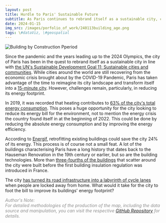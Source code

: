 ```yaml
---
layout: post
title: Hurdle to Paris' Sustainable Future
subtitle: As Paris continues to rebrand itself as a sustainable city, challenges remain with the energy sector limited by the hard infrastructure that glamorizes the city of lights
date: 2024-01-15
img_src: /images/porfolio_of_work/240113building_age.png
tags: \#dataViz, \#geospatial
---
```


![Building by Construction Pperiod](/images/porfolio_of_work/240113building_age.png)

Since the pandemic and the years leading up to the 2024 Olympics, the city of Paris has been in the quest to rebrand itself as a sustainable city in line with [the UN's Sustainable Development Goal 11: Sustainable cities and communities](https://sdgs.un.org/goals/goal11). While cities around the world are still recovering from the economic crisis brought about by the COVID-19 Pandemic, Paris has taken advantage of the time to reimagine its city landscape and transform itself into a [15-minute city](https://bigthink.com/strange-maps/15-minute-city-paris/). However, challenges remain, particularly, in reducing its energy footprint.

In 2019, it was recorded that heating contributes to [63% of the city's total energy consumption](https://www.apur.org/fr/nos-travaux/consommation-energie-habitants-grand-paris#:~:text=En%202019%2C%20la%20consommation%20énergétique,6%20000%20kWh%20par%20an). This poses a huge opportunity for the city looking to reduce its energy bill for the environment, not to mention the energy crisis the country found itself in at the beginning of 2022. This could be done by reducing the absolute energy consumption and by improving the energy efficiency.

According to [Energif](https://geoweb.iau-idf.fr/webapps/energif/?x=2.3345409633301695&y=48.90247581907779&zoom=9&id_appli=conso), retrofitting existing buildings could save the city 24% of its energy. This process is of course not a small feat. A lot of the buildings characterising Paris have a long history that dates back to the Hauseman Renovation in the 19th century or earlier, but so are the building technologies. More than [three-fourths of the buildings](https://opendata.apur.org/datasets/Apur::emprise-batie-paris/about) that scatter around the city were built before the first building insulation regulation was introduced in France.

The city [has turned its road infrastructure into a labyrinth of cycle lanes](https://www.weforum.org/agenda/2021/10/paris-plans-completely-cyclable-by-2026/) when people are locked away from home. What would it take for the city to foot the bill to improve its buildings' energy footprint?

<span style="color:#8F8F8F">*Author's Note:<br>For detailed methodologies of the production of the map, including the data source and manipulation, you can visit the respective [GitHub Repository](https://github.com/cwtravisyip/paris_urban_data_visualisation) for details.*</span>
